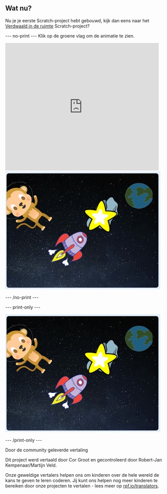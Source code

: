 ## Wat nu?

Nu je je eerste Scratch-project hebt gebouwd, kijk dan eens naar het [Verdwaald in de ruimte](https://projects.raspberrypi.org/nl-NL/projects/lost-in-space?utm_source=pathway&utm_medium=whatnext&utm_campaign=projects) Scratch-project?

--- no-print --- Klik op de groene vlag om de animatie te zien.

<div class="scratch-preview">
  <iframe allowtransparency="true" width="485" height="402" src="https://scratch.mit.edu/projects/embed/276873231/?autostart=false" frameborder="0" scrolling="no"></iframe>
  <img src="images/space-final.png">
</div>

--- /no-print ---

--- print-only ---

![Voltooid project](images/space-final.png)

--- /print-only ---


Door de community geleverde vertaling

Dit project werd vertaald door Cor Groot en gecontroleerd door Robert-Jan Kempenaar/Martijn Veld.

Onze geweldige vertalers helpen ons om kinderen over de hele wereld de kans te geven te leren coderen. Jij kunt ons helpen nog meer kinderen te bereiken door onze projecten te vertalen - lees meer op [rpf.io/translators](https://rpf.io/translators).